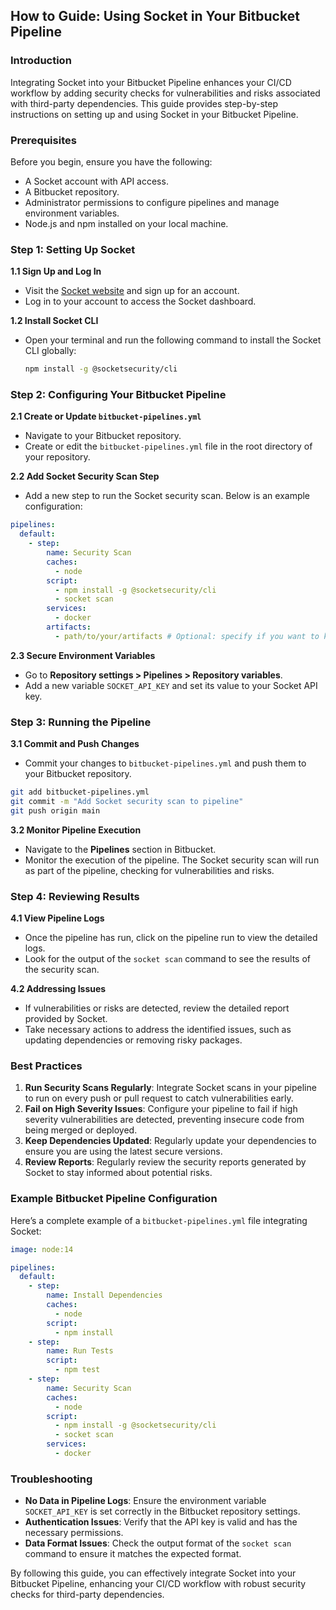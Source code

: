 ## How to Guide: Using Socket in Your Bitbucket Pipeline

### Introduction

Integrating Socket into your Bitbucket Pipeline enhances your CI/CD workflow by adding security checks for vulnerabilities and risks associated with third-party dependencies. This guide provides step-by-step instructions on setting up and using Socket in your Bitbucket Pipeline.

### Prerequisites

Before you begin, ensure you have the following:
- A Socket account with API access.
- A Bitbucket repository.
- Administrator permissions to configure pipelines and manage environment variables.
- Node.js and npm installed on your local machine.

### Step 1: Setting Up Socket

**1.1 Sign Up and Log In**
- Visit the [Socket website](https://docs.socket.dev/docs/getting-started) and sign up for an account.
- Log in to your account to access the Socket dashboard.

**1.2 Install Socket CLI**
- Open your terminal and run the following command to install the Socket CLI globally:
  ```bash
  npm install -g @socketsecurity/cli
  ```

### Step 2: Configuring Your Bitbucket Pipeline

**2.1 Create or Update `bitbucket-pipelines.yml`**
- Navigate to your Bitbucket repository.
- Create or edit the `bitbucket-pipelines.yml` file in the root directory of your repository.

**2.2 Add Socket Security Scan Step**
- Add a new step to run the Socket security scan. Below is an example configuration:

```yaml
pipelines:
  default:
    - step:
        name: Security Scan
        caches:
          - node
        script:
          - npm install -g @socketsecurity/cli
          - socket scan
        services:
          - docker
        artifacts:
          - path/to/your/artifacts # Optional: specify if you want to keep any artifacts
```

**2.3 Secure Environment Variables**
- Go to **Repository settings > Pipelines > Repository variables**.
- Add a new variable `SOCKET_API_KEY` and set its value to your Socket API key.

### Step 3: Running the Pipeline

**3.1 Commit and Push Changes**
- Commit your changes to `bitbucket-pipelines.yml` and push them to your Bitbucket repository.

```bash
git add bitbucket-pipelines.yml
git commit -m "Add Socket security scan to pipeline"
git push origin main
```

**3.2 Monitor Pipeline Execution**
- Navigate to the **Pipelines** section in Bitbucket.
- Monitor the execution of the pipeline. The Socket security scan will run as part of the pipeline, checking for vulnerabilities and risks.

### Step 4: Reviewing Results

**4.1 View Pipeline Logs**
- Once the pipeline has run, click on the pipeline run to view the detailed logs.
- Look for the output of the `socket scan` command to see the results of the security scan.

**4.2 Addressing Issues**
- If vulnerabilities or risks are detected, review the detailed report provided by Socket.
- Take necessary actions to address the identified issues, such as updating dependencies or removing risky packages.

### Best Practices

1. **Run Security Scans Regularly**: Integrate Socket scans in your pipeline to run on every push or pull request to catch vulnerabilities early.
2. **Fail on High Severity Issues**: Configure your pipeline to fail if high severity vulnerabilities are detected, preventing insecure code from being merged or deployed.
3. **Keep Dependencies Updated**: Regularly update your dependencies to ensure you are using the latest secure versions.
4. **Review Reports**: Regularly review the security reports generated by Socket to stay informed about potential risks.

### Example Bitbucket Pipeline Configuration

Here’s a complete example of a `bitbucket-pipelines.yml` file integrating Socket:

```yaml
image: node:14

pipelines:
  default:
    - step:
        name: Install Dependencies
        caches:
          - node
        script:
          - npm install
    - step:
        name: Run Tests
        script:
          - npm test
    - step:
        name: Security Scan
        caches:
          - node
        script:
          - npm install -g @socketsecurity/cli
          - socket scan
        services:
          - docker
```

### Troubleshooting

- **No Data in Pipeline Logs**: Ensure the environment variable `SOCKET_API_KEY` is set correctly in the Bitbucket repository settings.
- **Authentication Issues**: Verify that the API key is valid and has the necessary permissions.
- **Data Format Issues**: Check the output format of the `socket scan` command to ensure it matches the expected format.

By following this guide, you can effectively integrate Socket into your Bitbucket Pipeline, enhancing your CI/CD workflow with robust security checks for third-party dependencies.
